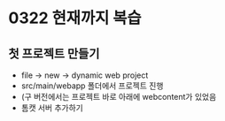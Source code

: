 # 0322 현재까지 복습

## 첫 프로젝트 만들기
* file -> new -> dynamic web project
* src/main/webapp 폴더에서 프로젝트 진행
* (구 버전에서는 프로젝트 바로 아래에 webcontent가 있었음
* 톰캣 서버 추가하기